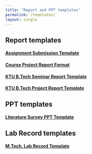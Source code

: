 ```yaml
---
title: "Report and PPT templates"
permalink: /templates/
layout: single
---
```


## Report templates
#### <a href="https://jim79.github.io/assignment-template">Assignment Submission Template</a>
#### <a href="https://jim79.github.io/cp-report-template">Course Project Report Format</a>
#### <a href="https://www.overleaf.com/latex/templates/ktu-btech-seminar-report-template/xqfbbgzyczmp">KTU B.Tech Seminar Report Template</a>
#### <a href="https://www.overleaf.com/latex/templates/ktu-btech-project-report-template/dnnwgbfvnrtx">KTU B.Tech Project Report Template</a>

## PPT templates
#### <a href="https://jim79.github.io/literature-survey">Literature Survey PPT Template</a>

## Lab Record templates
#### <a href="https://www.overleaf.com/latex/templates/m-dot-tech-lab-record/vdtdpprzbdrt">M.Tech. Lab Record Template</a>





